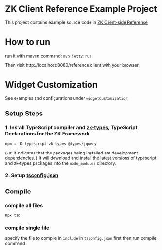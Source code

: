 # ZK Client Reference Example Project
This project contains example source code in [ZK Client-side Reference](https://www.zkoss.org/wiki/ZK_Client-side_Reference)

# How to run
run it with maven command:
`mvn jetty:run`

Then visit http://localhost:8080/reference.client with your browser.

# Widget Customization
See examples and configurations under `widgetCustomization`.

## Setup Steps
### 1. Install TypeScript compiler and [zk-types](https://www.npmjs.com/package/zk-types), TypeScript Declarations for the ZK Framework
`npm i -D typescript zk-types @types/jquery`

(`-D`: It indicates that the packages being installed are development dependencies. )
It will download and install the latest versions of typescript and zk-types packages into the `node_modules` directory.

### 2. Setup [tsconfig.json](widgetCustomization/tsconfig.json) 


## Compile

### compile all files
`npx tsc`

### compile single file
specify the file to compile in `include` in `tsconfig.json` first then run compile command